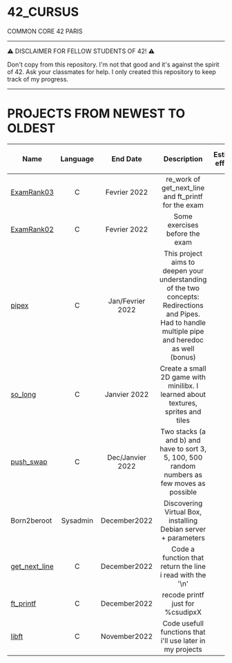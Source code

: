 # 42_CURSUS

   COMMON CORE 42 PARIS
_________________________________

:warning: DISCLAIMER FOR FELLOW STUDENTS OF 42! :warning:

Don't copy from this repository. I'm not that good and it's against the spirit of 42. Ask your classmates for help. I only created this repository to keep track of my progress.

________________________________
PROJECTS FROM NEWEST TO OLDEST
=====

| Name  | Language      | End Date      |                       Description                 | Estimated effort (h)   | Hours i spent|
| ----- |:-------------:| :-----------: | :------------------------------------------------:| :---------------------:| :------------:|
| [ExamRank03](https://github.com/waseemnaseeven/42_CURSUS/tree/main/04_EXAMRANK02) |C| Fevrier 2022 | re_work of get_next_line and ft_printf for the exam | ...  | ... |
| [ExamRank02](https://github.com/waseemnaseeven/42_CURSUS/tree/main/04_EXAMRANK02) |C| Fevrier 2022| Some exercises before the exam | ...  | ... |
| [pipex](https://github.com/waseemnaseeven/42_CURSUS/tree/main/06_PIPEX) |C| Jan/Fevrier 2022 | This project aims to deepen your understanding of the two concepts: Redirections and Pipes. Had to handle multiple pipe and heredoc as well (bonus) | 50  | 42 |
| [so_long](https://github.com/waseemnaseeven/42_CURSUS/tree/main/05_SOOLOONG) |C| Janvier 2022 | Create a small 2D game with minilibx. I learned about textures, sprites and tiles | 60  | 36 |
| [push_swap](https://github.com/waseemnaseeven/42_CURSUS/tree/main/04_PUSHSWAP) |C| Dec/Janvier 2022 | Two stacks (a and b) and have to sort 3, 5, 100, 500 random numbers as few moves as possible | 60 | 62 |
| Born2beroot |Sysadmin| December2022 | Discovering Virtual Box, installing Debian server + parameters | 40  | 17 |
| [get_next_line](https://github.com/waseemnaseeven/42_CURSUS/tree/main/02_GNL) |C| December2022 | Code a function that return the line i read with the '\n' | 70  | 44 |
| [ft_printf](https://github.com/waseemnaseeven/42_CURSUS/tree/main/01_FTPRINTF) |C| December2022 | recode printf just for %csudipxX | 70  | 30 |
| [libft](https://github.com/waseemnaseeven/42_CURSUS/tree/main/00_LIBFT) |C| November2022 | Code usefull functions that i'll use later in my projects| 70  | 40 |


